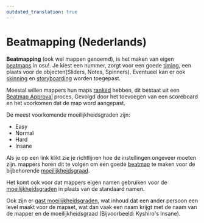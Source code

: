 ```yaml
---
outdated_translation: true
---
```


# Beatmapping (Nederlands)

**Beatmapping** (ook wel mappen genoemd), is het maken van eigen [beatmaps](/wiki/Beatmap) in osu!. Je kiest een nummer, zorgt voor een goede [timing](/wiki/Client/Beatmap_editor/Timing), een plaats voor de objecten(Sliders, Notes, Spinners). Eventueel kan er ook [skinning](/wiki/Skinning) en [storyboarding](/wiki/Storyboard#storyboarding) worden toegepast.

Meestal willen mappers hun maps [ranked](/wiki/Beatmap) hebben, dit bestaat uit een [Beatmap Approval](/wiki/Beatmap_ranking_procedure) proces, Gevolgd door het toevoegen van een scoreboard en het voorkomen dat de map word aangepast.

De meest voorkomende moeilijkheidsgraden zijn:

- Easy
- Normal
- Hard
- Insane

Als je op een link klikt zie je richtlijnen hoe de instellingen ongeveer moeten zijn. mappers horen dit te volgen om een goede [beatmap](/wiki/Beatmap) te maken voor de bijbehorende [moeilijkheidsgraad](/wiki/Beatmap/Difficulty).

Het komt ook voor dat mappers eigen namen gebruiken voor de [moeilijkheidsgraden](/wiki/Beatmap/Difficulty) in plaats van de standaard namen.

Ook zijn er [gast moeilijkheidsgraden](/wiki/Beatmap/Guest_difficulty), wat inhoud dat een ander persoon een level maakt voor de mapset, wat dan vaak een naam krijgt met de naam van de mapper en de moeilijkheidsgraad (Bijvoorbeeld: Kyshiro's Insane).
